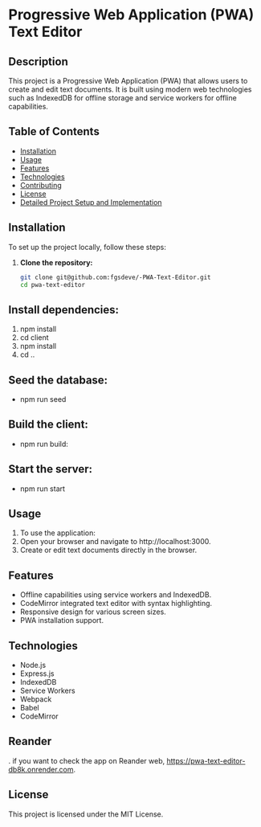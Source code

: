 # Progressive Web Application (PWA) Text Editor

## Description

This project is a Progressive Web Application (PWA) that allows users to create and edit text documents. It is built using modern web technologies such as IndexedDB for offline storage and service workers for offline capabilities.

## Table of Contents

- [Installation](#installation)
- [Usage](#usage)
- [Features](#features)
- [Technologies](#technologies)
- [Contributing](#contributing)
- [License](#license)
- [Detailed Project Setup and Implementation](#detailed-project-setup-and-implementation)

## Installation

To set up the project locally, follow these steps:

1. **Clone the repository:**
   ```sh
   git clone git@github.com:fgsdeve/-PWA-Text-Editor.git
   cd pwa-text-editor

## Install dependencies: 
1. npm install
2. cd client
3. npm install
4. cd ..

## Seed the database:
- npm run seed

## Build the client:
- npm run build:

## Start the server:
- npm run start

## Usage
1. To use the application:
2. Open your browser and navigate to http://localhost:3000.
3. Create or edit text documents directly in the browser.


## Features
- Offline capabilities using service workers and IndexedDB.
- CodeMirror integrated text editor with syntax highlighting.
- Responsive design for various screen sizes.
- PWA installation support.

## Technologies
- Node.js
- Express.js
- IndexedDB
- Service Workers
- Webpack
- Babel
- CodeMirror
## Reander 
. if you want to check the app on Reander web, https://pwa-text-editor-db8k.onrender.com.
## License
This project is licensed under the MIT License.
